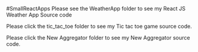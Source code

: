 #SmallReactApps
Please see the WeatherApp folder to see my React JS Weather App Source code

Please click the tic_tac_toe folder to see my Tic tac toe game source code.

Please click the New Aggregator folder to see my New Aggregator source code.

